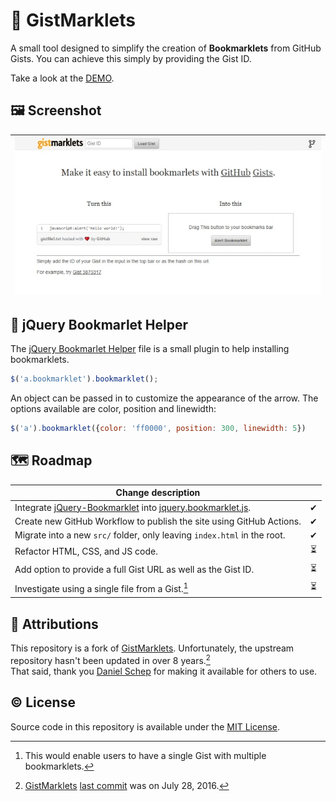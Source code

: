 # 🔖 GistMarklets

A small tool designed to simplify the creation of **Bookmarklets** from GitHub Gists. You can achieve this simply by providing the Gist ID.

Take a look at the [DEMO](https://semanticdata.github.io/gistmarklets/).

## 🖼 Screenshot

<div align=center>

| ![screenshot](screenshot.png) |
| --- |
</div>

## 🔎 jQuery Bookmarlet Helper

The [jQuery Bookmarlet Helper](jquery.bookmarklet.js) file is a small plugin to help installing bookmarklets.

```js
$('a.bookmarklet').bookmarklet();
```

An object can be passed in to customize the appearance of the arrow. The options available are color, position and linewidth:

```js
$('a').bookmarklet({color: 'ff0000', position: 300, linewidth: 5})
```

## 🗺 Roadmap

| Change description |       |
| ------------------ | :---: |
| Integrate [jQuery-Bookmarklet](https://github.com/dschep/jQuery-Bookmarklet) into [jquery.bookmarklet.js](jquery.bookmarklet.js). | ✔ |
| Create new GitHub Workflow to publish the site using GitHub Actions.                                                              | ✔ |
| Migrate into a new `src/` folder, only leaving `index.html` in the root.                                                          | ✔ |
| Refactor HTML, CSS, and JS code.                                                                                                  | ⏳ |
| Add option to provide a full Gist URL as well as the Gist ID.                                                                     | ⏳ |
| Investigate using a single file from a Gist.[^1]                                                                                  | ⏳ |

## 💜 Attributions

This repository is a fork of [GistMarklets](https://github.com/dschep/GistMarklets). Unfortunately, the upstream repository hasn't been updated in over 8 years.[^2]  
That said, thank you [Daniel Schep](https://schep.me/) for making it available for others to use.

## © License

Source code in this repository is available under the [MIT License](LICENSE).

[^1]: This would enable users to have a single Gist with multiple bookmarklets.
[^2]: [GistMarklets](https://github.com/dschep/GistMarklets) [last commit](https://github.com/dschep/GistMarklets/commit/c7d4a41e941753387ccee69cf63f0ed568b5accf) was on July 28, 2016.

